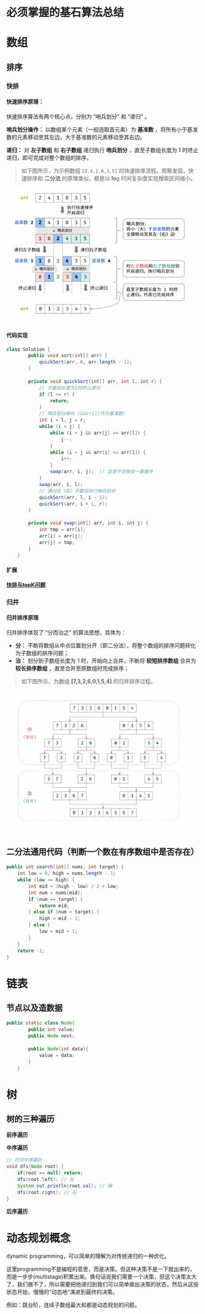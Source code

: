 # 必须掌握的基石算法总结

# 数组

## 排序

### 快排

#### 快速排序原理：

快速排序算法有两个核心点，分别为 “哨兵划分” 和 “递归” 。

**哨兵划分操作：** 以数组某个元素（一般选取首元素）为 **基准数** ，将所有小于基准数的元素移动至其左边，大于基准数的元素移动至其右边。

**递归：** 对 **左子数组** 和 **右子数组** 递归执行  **哨兵划分** ，直至子数组长度为 1 时终止递归，即可完成对整个数组的排序。

> 如下图所示，为示例数组 `[2,4,1,0,3,5]` 的快速排序流程。观察发现，快速排序和 **二分法** 的原理类似，都是以 **lo**g 时间复杂度实现搜索区间缩小。

![QuickSort1.png](assets/QuickSort-1.png?t=1671604780333)

#### 代码实现

```java
class Solution {
        public void sort(int[] arr) {
            quickSort(arr, 0, arr.length - 1);
        }

        private void quickSort(int[] arr, int l, int r) {
            // 子数组长度为1时终止递归
            if (l >= r) {
                return;
            }
            // 哨兵划分操作（以arr[l]作为基准数）
            int i = l, j = r;
            while (i < j) {
                while (i < j && arr[j] >= arr[l]) {
                    j--;
                }
                while (i < j && arr[i] <= arr[l]) {
                    i++;
                }
                swap(arr, i, j);  // 这里不交换会一直循环
            }
            swap(arr, i, l);
            // 递归左（右）子数组执行哨兵划分
            quickSort(arr, l, i - 1);
            quickSort(arr, i + 1, r);
        }

        private void swap(int[] arr, int i, int j) {
            int tmp = arr[i];
            arr[i] = arr[j];
            arr[j] = tmp;
        }
    }
```

#### 扩展

**[快排与topK问题](src/com/huabin/lcof/leetcode/editor/cn/notes/面试题30：最小的k个数.md)**


### 归并

#### 归并排序原理

归并排序体现了 “分而治之” 的算法思想，具体为：

* **分：** 不断将数组从中点位置划分开（即二分法），将整个数组的排序问题转化为子数组的排序问题；
* **治：** 划分到子数组长度为 1 时，开始向上合并，不断将 **较短排序数组** 合并为  **较长排序数组** ，直至合并至原数组时完成排序；

> 如下图所示，为数组 **[**7**,**3**,**2**,**6**,**0**,**1**,**5**,**4**]** 的归并排序过程。

![MergeSort1.png](assets/MergeSort-1.png?t=1671683014375)








## 二分法通用代码（判断一个数在有序数组中是否存在）

```java
public int search(int[] nums, int target) {
    int low = 0, high = nums.length - 1;
    while (low <= high) {
        int mid = (high - low) / 2 + low;
        int num = nums[mid];
        if (num == target) {
            return mid;
        } else if (num > target) {
            high = mid - 1;
        } else {
            low = mid + 1;
        }
    }
    return -1;
}
```

# 链表

## 节点以及造数据

```java
public static class Node{
        public int value;
        public Node next;

        public Node(int data){
            value = data;
        }
    }

```

# 树

## 树的三种遍历

**前序遍历**

**中序遍历**

```java
// 打印中序遍历
void dfs(Node root) {
    if(root == null) return;
    dfs(root.left); // 左
    System.out.println(root.val); // 根
    dfs(root.right); // 右
}
```

**后序遍历**

# 动态规划概念

dynamic programming，可以简单的理解为对传统递归的一种优化。

这里programming不是编程的意思，而是决策。但这种决策不是一下就出来的，而是一步步(multistage)积累出来。换句话说我们需要一个决策，但这个决策太大了，我们做不了，所以需要把他递归到我们可以简单做出决策的状态，然后从这些状态开始，慢慢的“动态地”演进到最终的决策。

例如：跳台阶，连续子数组最大和都是动态规划的问题。
